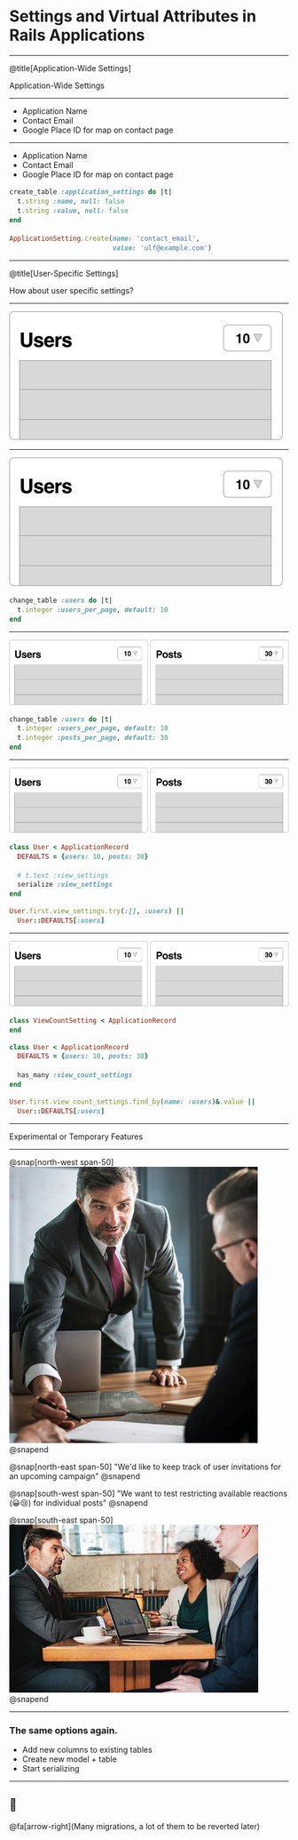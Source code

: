 # Settings and Virtual Attributes in Rails Applications

---

@title[Application-Wide Settings]

Application-Wide Settings

---

* Application Name
* Contact Email
* Google Place ID for map on contact page

---

* Application Name
* Contact Email
* Google Place ID for map on contact page

```ruby
create_table :application_settings do |t|
  t.string :name, null: false
  t.string :value, null: false
end

ApplicationSetting.create(name: 'contact_email', 
                          value: 'ulf@example.com')
```

---

@title[User-Specific Settings]

How about user specific settings?

---

![](assets/images/user-list.png)

---

![](assets/images/user-list.png)

```ruby
change_table :users do |t|
  t.integer :users_per_page, default: 10
end
```

---

![](assets/images/sa-lists.png)

```ruby
change_table :users do |t|
  t.integer :users_per_page, default: 10
  t.integer :posts_per_page, default: 30
end
```

---

![](assets/images/sa-lists.png)

```ruby
class User < ApplicationRecord
  DEFAULTS = {users: 10, posts: 30}

  # t.text :view_settings
  serialize :view_settings
end
```

```ruby
User.first.view_settings.try(:[], :users) || 
  User::DEFAULTS[:users]
```

---

![](assets/images/sa-lists.png)

```ruby
class ViewCountSetting < ApplicationRecord
end
```

```ruby
class User < ApplicationRecord
  DEFAULTS = {users: 10, posts: 30}

  has_many :view_count_settings
end
```

```ruby
User.first.view_count_settings.find_by(name: :users)&.value || 
  User::DEFAULTS[:users]
```

---

Experimental or Temporary Features

---

@snap[north-west span-50]
![](assets/images/manager1.png)
@snapend

@snap[north-east span-50]
"We'd like to keep track of user invitations for an upcoming campaign"
@snapend

@snap[south-west span-50]
"We want to test restricting available reactions (😀😢) for individual posts" 
@snapend

@snap[south-east span-50]
![](assets/images/manager2.png)
@snapend

---

### The same options again.

* Add new columns to existing tables
* Create new model + table
* Start serializing

---

## 🤔

@fa[arrow-right](Many migrations, a lot of them to be reverted later)
